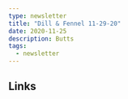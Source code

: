 ```yaml
---
type: newsletter
title: "Dill & Fennel 11-29-20"
date: 2020-11-25
description: Butts
tags:
  - newsletter
---
```


## Links